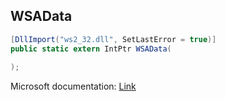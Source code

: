 ## WSAData

```csharp
[DllImport("ws2_32.dll", SetLastError = true)]
public static extern IntPtr WSAData(
   
);
```

Microsoft documentation: [Link](https://learn.microsoft.com/en-us/windows/win32/api/winsock/ns-winsock-wsadata)
